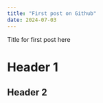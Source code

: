 ```yaml
---
title: "First post on Github"
date: 2024-07-03
---
```

Title for first post here
<h1>Header 1</h1>
<h2>Header 2</h2>
